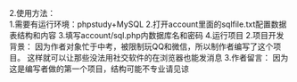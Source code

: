 2.使用方法：<br>
  1.需要有运行环境：phpstudy+MySQL
  2.打开account里面的sqlfile.txt配置数据表结构和内容
  3.填写account/sql.php内数据库名和密码
  4.运行项目
2.项目开发背景：
  因为作者对象忙于中考，被限制玩QQ和微信，所以制作者编写了这个项目。
  这样就可以让那些没法用社交软件的在浏览器也能发消息
3.作者留言：
  因为这是编写者做的第一个项目，结构可能不专业请见谅
